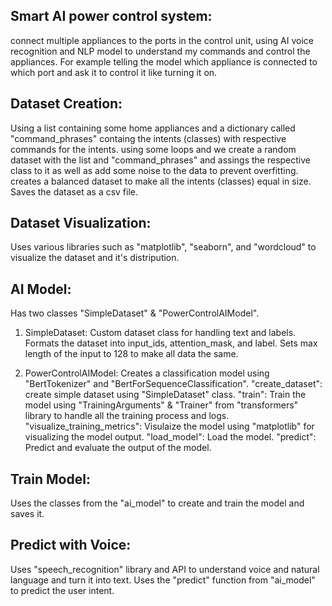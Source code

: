 ## Smart AI power control system:
connect multiple appliances to the ports in the control unit, using AI voice recognition and NLP model to understand my commands and control the appliances. For example telling the model which appliance is connected to which port and ask it to control it like turning it on.

## Dataset Creation:
  Using a list containing some home appliances and a dictionary called "command_phrases" containg the intents (classes) with respective commands for the intents.
  using some loops and we create a random dataset with the list and "command_phrases" and assings the respective class to it as well as add some noise to the data to prevent overfitting.
  creates a balanced dataset to make all the intents (classes) equal in size.
  Saves the dataset as a csv file.

## Dataset Visualization:
  Uses various libraries such as "matplotlib", "seaborn", and "wordcloud" to visualize the dataset and it's distripution.

## AI Model:
Has two classes "SimpleDataset" & "PowerControlAIModel".
1. SimpleDataset:
  Custom dataset class for handling text and labels.
  Formats the dataset into input_ids, attention_mask, and label.
  Sets max length of the input to 128 to make all data the same.

2. PowerControlAIModel:
  Creates a classification model using "BertTokenizer" and "BertForSequenceClassification".
  "create_dataset": create simple dataset using "SimpleDataset" class.
  "train": Train the model using "TrainingArguments" & "Trainer" from "transformers" library to handle all the training process and logs.
  "visualize_training_metrics": Visulaize the model using "matplotlib" for visualizing the model output.
  "load_model": Load the model.
  "predict": Predict and evaluate the output of the model.

## Train Model:
  Uses the classes from the "ai_model" to create and train the model and saves it.

## Predict with Voice:
  Uses "speech_recognition" library and API to understand voice and natural language and turn it into text.
  Uses the "predict" function from "ai_model" to predict the user intent.

